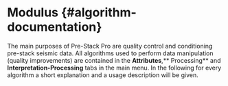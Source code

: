 # Modulus {#algorithm-documentation}

The main purposes of Pre-Stack Pro are quality control and conditioning pre-stack seismic data. All algorithms used to perform data manipulation (quality improvements) are contained in the **Attributes**,** Processing** and **Interpretation-Processing** tabs in the main menu. In the following for every algorithm a short explanation and a usage description will be given.


